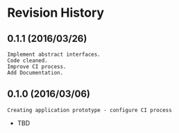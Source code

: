 # Revision History

## 0.1.1 (2016/03/26)
	Implement abstract interfaces.
	Code cleaned.
	Improve CI process.
	Add Documentation.

## 0.1.0 (2016/03/06)
	Creating application prototype - configure CI process

 - TBD
